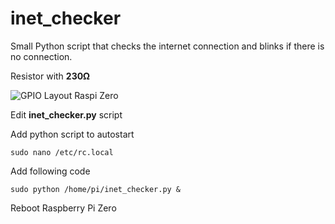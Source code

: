 # inet_checker
Small Python script that checks the internet connection and blinks if there is no connection.

Resistor with **230Ω**

![GPIO Layout Raspi Zero](https://github.com/iamluhae/inet_checker/blob/main/gpio.png)

Edit **inet_checker.py** script

Add python script to autostart

`sudo nano /etc/rc.local`

Add following code

`sudo python /home/pi/inet_checker.py &`

Reboot Raspberry Pi Zero
